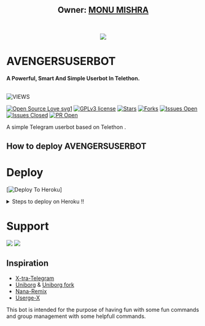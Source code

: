 <h2 align="center"><b>Owner: <a href="https://t.me/MONUMISHRA_07">MONU MISHRA</a></b></h2>
<br>
<p align="center"><a href="https://t.me/AVENGERSUSERBOT"><img src="https://telegra.ph/file/269b2740aa709aa5aefc8.jpg"></a></p> 
</p>
<h1>AVENGERSUSERBOT</h1>
<b>A Powerful, Smart And Simple Userbot In Telethon.</b>
<br>
<br>

![VIEWS](https://komarev.com/ghpvc/?username=chrisdroid1)

[![Open Source Love svg1](https://badges.frapsoft.com/os/v1/open-source.png?v=103)]( https://github.com/chrisdroid1/Ultimate2)
[![GPLv3 license](https://img.shields.io/badge/License-GPLv3-blue.svg?&style=flat-square)]( https://github.com/chrisdroid1/Ultimate2#copyright--license)
[![Stars](https://img.shields.io/github/stars/chrisdroid1/Ultimate2?&style=flat-square)]( https://github.com/chrisdroid1/Ultimate2/stargazers)
[![Forks](https://img.shields.io/github/forks/chrisdroid1/Ultimate2?&style=flat-square)]( https://github.com/chrisdroid1/Ultimate2/network/members)
[![Issues Open](https://img.shields.io/github/issues/chrisdroid1/Ultimate2?&style=flat-square)]( https://github.com/chrisdroid1/Ultimate2/issues)
[![Issues Closed](https://img.shields.io/github/issues-closed/chrisdroid1/Ultimate2?&style=flat-square)]( https://github.com/chrisdroid1/Ultimate2/issues?q=is:closed)
[![PR Open](https://img.shields.io/github/issues-pr/chrisdroid1/Ultimate2?&style=flat-square)]( https://github.com/chrisdroid1/Ultimate2/pulls)


A simple Telegram userbot based on Telethon .

## How to deploy AVENGERSUSERBOT


# Deploy

[![Deploy To Heroku](https://heroku.com/deploy?template=https://github.com/monumishra007/AVENGERS-USERBOT)]




  <details>
    <summary>Steps to deploy on Heroku !! </summary>

  #### Get Required values First 

  1) Get App Id and Api Hash from [HERE](https://my.telegram.org) 
  2) Create a bot in [Bot Father](https://t.me/botfather) and get Bot Token
  3) Then Generate stringsession from [Repl](https://replit.com/@JakuJaka/Ultimate).


  </details>
  
# Support
<a href="https://t.me/Ult_imate"><img src="https://img.shields.io/badge/Join-Support%20Channel-red.svg?style=for-the-badge&logo=Telegram"></a>
<a href="https://t.me/Ultim_ate"><img src="https://img.shields.io/badge/Join-Support%20Group-blue.svg?style=for-the-badge&logo=Telegram"></a>


## Inspiration
   - [X-tra-Telegram](https://github.com/Da.rk-Princ3/X-tra-Telegram)
   - [Uniborg](https://github.com/SpEcHiDe/Un.iBorg) & [Uniborg fork](https://github.com/ravana69/PornHub)
   - [Nana-Remix](https://github.com/pokurt/Na.na-Remix)
   - [Userge-X](https://github.com/code-rgb/US.ERGE-X/)
   
This bot is intended for the purpose of having fun with some fun commands 
and group management with some helpfull commands.
